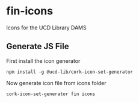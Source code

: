 # fin-icons
Icons for the UCD Library DAMS

## Generate JS File

First install the icon generator

```npm install -g @ucd-lib/cork-icon-set-generator```

Now generate icon file from icons folder

```cork-icon-set-generator fin icons```